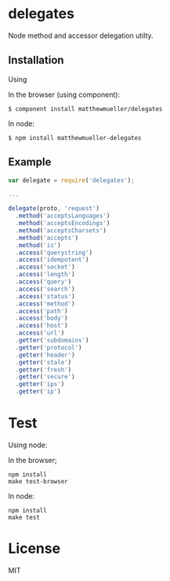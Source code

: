 
# delegates

  Node method and accessor delegation utilty.

## Installation

Using

In the browser (using component): 

```
$ component install matthewmueller/delegates
```

In node:

```
$ npm install matthewmueller-delegates
```

## Example

```js
var delegate = require('delegates');

...

delegate(proto, 'request')
  .method('acceptsLanguages')
  .method('acceptsEncodings')
  .method('acceptsCharsets')
  .method('accepts')
  .method('is')
  .access('querystring')
  .access('idempotent')
  .access('socket')
  .access('length')
  .access('query')
  .access('search')
  .access('status')
  .access('method')
  .access('path')
  .access('body')
  .access('host')
  .access('url')
  .getter('subdomains')
  .getter('protocol')
  .getter('header')
  .getter('stale')
  .getter('fresh')
  .getter('secure')
  .getter('ips')
  .getter('ip')
```

# Test

Using node:

In the browser;

```
npm install
make test-browser
```

In node:

```
npm install
make test
```

# License

  MIT

